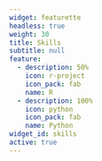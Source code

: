 ```yaml
---
widget: featurette
headless: true
weight: 30
title: Skills
subtitle: null
feature:
  - description: 50%
    icon: r-project
    icon_pack: fab
    name: R
  - description: 100%
    icon: python
    icon_pack: fab
    name: Python
widget_id: skills
active: true
---
```

